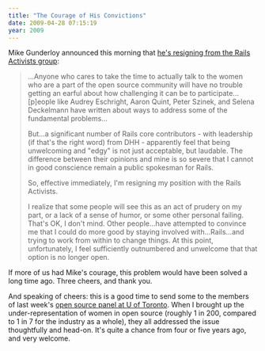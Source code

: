 ```yaml
---
title: "The Courage of His Convictions"
date: 2009-04-28 07:15:19
year: 2009
---
```

Mike Gunderloy announced this morning that <a href="http://afreshcup.com/2009/04/28/a-painful-decision/">he's resigning from the Rails Activists group</a>:
<blockquote>...Anyone who cares to take the time to actually talk to the women who are a part of the open source community will have no trouble getting an earful about how challenging it can be to participate...[p]eople like Audrey Eschright, Aaron Quint, Peter Szinek, and Selena Deckelmann have written about ways to address some of the fundamental problems...

But...a significant number of Rails core contributors - with leadership (if that's the right word) from DHH - apparently feel that being unwelcoming and "edgy" is not just acceptable, but laudable. The difference between their opinions and mine is so severe that I cannot in good conscience remain a public spokesman for Rails.

So, effective immediately, I'm resigning my position with the Rails Activists.

I realize that some people will see this as an act of prudery on my part, or a lack of a sense of humor, or some other personal failing. That's OK, I don't mind. Other people...have attempted to convince me that I could do more good by staying involved with...Rails...and trying to work from within to change things. At this point, unfortunately, I feel sufficiently outnumbered and unwelcome that that option is no longer open.</blockquote>
If more of us had Mike's courage, this problem would have been solved a long time ago.  Three cheers, and thank you.

And speaking of cheers: this is a good time to send some to the members of last week's <a href="http://www.fosslc.org/drupal/yyz3">open source panel at U of Toronto</a>. When I brought up the under-representation of women in open source (roughly 1 in 200, compared to 1 in 7 for the industry as a whole), they all addressed the issue thoughtfully and head-on.  It's quite a chance from four or five years ago, and very welcome.
